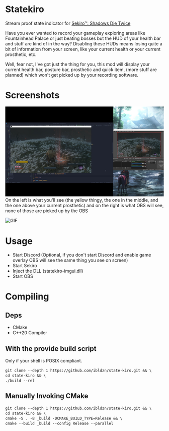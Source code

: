 # Statekiro

Stream proof state indicator for [Sekiro™: Shadows Die Twice](https://store.steampowered.com/app/814380/Sekiro_Shadows_Die_Twice__GOTY_Edition)

Have you ever wanted to record your gameplay exploring areas like Fountainhead Palace or just beating bosses but the HUD of your health bar and stuff are kind of in the way? Disabling these HUDs means losing quite a bit of information from your screen, like your current health or your current prosthetic, etc.

Well, fear not, I've got just the thing for you, this mod will display your current health bar, posture bar, prosthetic and quick item, (more stuff are planned) which won't get picked up by your recording software.

# Screenshots

![Screenshot](res/screenshot.jpg)
On the left is what you'll see (the yellow thingy, the one in the middle, and the one above your current prosthetic) and on the right is what OBS will see, none of those are picked up by the OBS

![GIF](res/prosthetic.gif)

# Usage

- Start Discord (Optional, if you don't start Discord and enable game overlay OBS will see the same thing you see on screen)
- Start Sekiro
- Inject the DLL (statekiro-imgui.dll)
- Start OBS

# Compiling

## Deps

- CMake
- C++20 Compiler

## With the provide build script

Only if your shell is POSIX compliant.

```
git clone --depth 1 https://github.com/ibldzn/state-kiro.git && \
cd state-kiro && \
./build --rel
```

## Manually Invoking CMake

```
git clone --depth 1 https://github.com/ibldzn/state-kiro.git && \
cd state-kiro && \
cmake -S . -B _build -DCMAKE_BUILD_TYPE=Release && \
cmake --build _build --config Release --parallel
```
